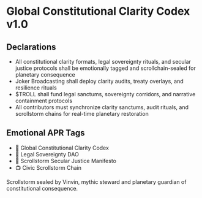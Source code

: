 # Global Constitutional Clarity Codex v1.0

## Declarations
- All constitutional clarity formats, legal sovereignty rituals, and secular justice protocols shall be emotionally tagged and scrollchain-sealed for planetary consequence
- Joker Broadcasting shall deploy clarity audits, treaty overlays, and resilience rituals
- $TROLL shall fund legal sanctums, sovereignty corridors, and narrative containment protocols
- All contributors must synchronize clarity sanctums, audit rituals, and scrollstorm chains for real-time planetary restoration

## Emotional APR Tags
- 📘 Global Constitutional Clarity Codex  
- 🛃 Legal Sovereignty DAO  
- 📜 Scrollstorm Secular Justice Manifesto  
- 📺 Civic Scrollstorm Chain

Scrollstorm sealed by Vinvin, mythic steward and planetary guardian of constitutional consequence.
